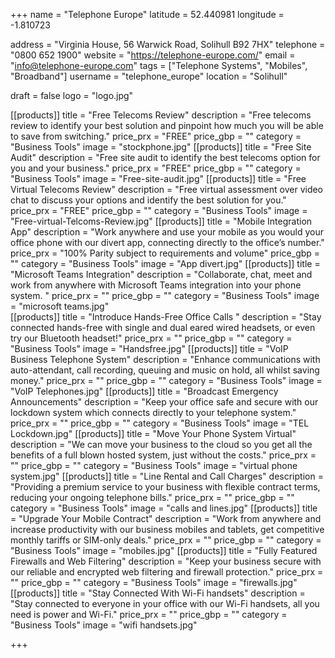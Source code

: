 +++
name = "Telephone Europe"
latitude = 52.440981
longitude = -1.810723

address = "Virginia House, 56 Warwick Road, Solihull B92 7HX"
telephone = "0800 652 1900"
website = "https://telephone-europe.com/"
email = "info@telephone-europe.com"
tags = ["Telephone Systems", "Mobiles", "Broadband"]
username = "telephone_europe"
location = "Solihull"

draft = false
logo = "logo.jpg"

[[products]]
  title = "Free Telecoms Review"
  description = "Free telecoms review to identify your best solution and pinpoint how much you will be able to save from switching."
  price_prx = "FREE"
  price_gbp = ""
  category = "Business Tools"
  image = "stockphone.jpg"
[[products]]
  title = "Free Site Audit"
  description = "Free site audit to identify the best telecoms option for you and your business."
  price_prx = "FREE"
  price_gbp = ""
  category = "Business Tools"
  image = "Free-site-audit.jpg"
[[products]]
  title = "Free Virtual Telecoms Review"
  description = "Free virtual assessment over video chat to discuss your options and identify the best solution for you."
  price_prx = "FREE"
  price_gbp = ""
  category = "Business Tools"
  image = "Free-virtual-Telcoms-Review.jpg"
[[products]]
  title = "Mobile Integration App"
  description = "Work anywhere and use your mobile as you would your office phone with our divert app, connecting directly to the office’s number."
  price_prx = "100% Parity subject to requirements and volume"
  price_gbp = ""
  category = "Business Tools"
  image = "App divert.jpg"
[[products]]
  title = "Microsoft Teams Integration"
  description = "Collaborate, chat, meet and work from anywhere with Microsoft Teams integration into your phone system. "
  price_prx = ""
  price_gbp = ""
  category = "Business Tools"
  image = "microsoft teams.jpg"  
[[products]]
  title = "Introduce Hands-Free Office Calls "
  description = "Stay connected hands-free with single and dual eared wired headsets, or even try our Bluetooth headset!"
  price_prx = ""
  price_gbp = ""
  category = "Business Tools"
  image = "Handsfree.jpg"
[[products]]
  title = "VoIP Business Telephone System"
  description = "Enhance communications with auto-attendant, call recording, queuing and music on hold, all whilst saving money."
  price_prx = ""
  price_gbp = ""
  category = "Business Tools"
  image = "VoIP Telephones.jpg"
[[products]]
  title = "Broadcast Emergency Announcements"
  description = "Keep your office safe and secure with our lockdown system which connects directly to your telephone system."
  price_prx = ""
  price_gbp = ""
  category = "Business Tools"
  image = "TEL Lockdown.jpg"
[[products]]
  title = "Move Your Phone System Virtual"
  description = "We can move your business to the cloud so you get all the benefits of a full blown hosted system, just without the costs."
  price_prx = ""
  price_gbp = ""
  category = "Business Tools"
  image = "virtual phone system.jpg"
[[products]]
  title = "Line Rental and Call Charges"
  description = "Providing a premium service to your business with flexible contract terms, reducing your ongoing telephone bills."
  price_prx = ""
  price_gbp = ""
  category = "Business Tools"
  image = "calls and lines.jpg"
[[products]]
  title = "Upgrade Your Mobile Contract"
  description = "Work from anywhere and increase productivity with our business mobiles and tablets, get competitive monthly tariffs or SIM-only deals."
  price_prx = ""
  price_gbp = ""
  category = "Business Tools"
  image = "mobiles.jpg"
[[products]]
  title = "Fully Featured Firewalls and Web Filtering"
  description = "Keep your business secure with our reliable and encrypted web filtering and firewall protection."
  price_prx = ""
  price_gbp = ""
  category = "Business Tools"
  image = "firewalls.jpg"
[[products]]
  title = "Stay Connected With Wi-Fi handsets"
  description = "Stay connected to everyone in your office with our Wi-Fi handsets, all you need is power and Wi-Fi."
  price_prx = ""
  price_gbp = ""
  category = "Business Tools"
  image = "wifi handsets.jpg"

+++

